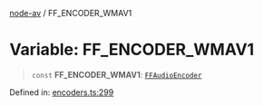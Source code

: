 [node-av](../globals.md) / FF\_ENCODER\_WMAV1

# Variable: FF\_ENCODER\_WMAV1

> `const` **FF\_ENCODER\_WMAV1**: [`FFAudioEncoder`](../type-aliases/FFAudioEncoder.md)

Defined in: [encoders.ts:299](https://github.com/seydx/av/blob/f8631fc881b394300b1479f511d55cf1c370a87f/src/constants/encoders.ts#L299)
